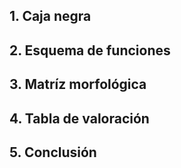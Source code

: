 ## 1. Caja negra

## 2. Esquema de funciones 

## 3. Matríz morfológica

## 4. Tabla de valoración

## 5. Conclusión 
